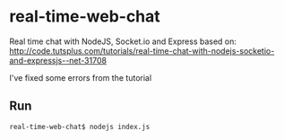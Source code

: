 real-time-web-chat
===============

Real time chat with NodeJS, Socket.io and Express based on:
http://code.tutsplus.com/tutorials/real-time-chat-with-nodejs-socketio-and-expressjs--net-31708

I've fixed some errors from the tutorial

Run
-----------
<code>real-time-web-chat$ nodejs index.js</code>
